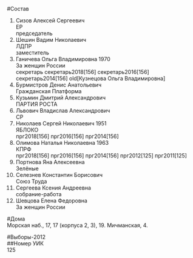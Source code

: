 #Состав  
1. Сизов Алексей Сергеевич  
    ЕР  
    председатель  
2. Шешин Вадим Николаевич  
    ЛДПР  
    заместитель  
3. Ганичева Ольга Владимировна 1970  
    За женщин России  
    секретарь секретарь2018[156] секретарь2016[156] секретарь2014[156] old[Кузнецова Ольга Владимировна]  
4. Бурмистров Денис Анатольевич  
    Гражданская Платформа  
5. Кузьмин Дмитрий Александрович  
    ПАРТИЯ РОСТА  
6. Львович Владислав Александрович  
    СР  
7. Николаев Сергей Николаевич 1951  
    ЯБЛОКО  
    прг2018[156] прг2016[156] прг2014[156]  
8. Олимова Наталья Николаевна 1963  
    КПРФ  
    прг2018[156] прг2016[156] прг2014[156] прг2012[125] прг2011[125]  
9. Портнова Яна Алексеевна  
    Зелёные  
10. Селезнев Константин Борисович  
    Союз Труда  
11. Сергеева Ксения Андреевна  
    собрание-работа  
12. Шевцова Елена Федоровна  
    За женщин России  
  
#Дома  
Морская наб.,     17, 17 (корпуса 2, 3), 19. Мичманская,  4.  
  
#Выборы-2012  
##Номер УИК  
125  
